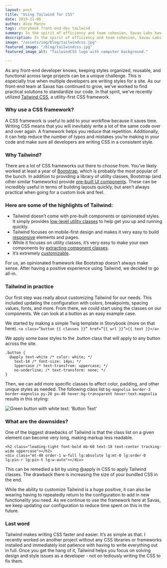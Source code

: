 ```yaml
---
layout: post
title: "Using Tailwind for CSS"
date: 2019-11-06
author: Alex Manzo
tags: storybook front-end-dev tailwind
summary: In the spirit of efficiency and team cohesion, Savas Labs has recently utilized Tailwind CSS, a utility-first CSS framework. This has proven especially useful in keeping styles organized, reusable, and functional across projects even with multiple developers and writing styles. This is how we did it.
description: In the spirit of efficiency and team cohesion, Savas Labs has recently utilized Tailwind CSS, a utility-first CSS framework. This has proven especially useful in keeping styles organized, reusable, and functional across projects even with multiple developers and writing styles. This is how we did it.
image: "/assets/img/blog/tailwindcss.jpg"
featured_image: "/blog/tailwindcss.jpg"
featured_image_alt: "TailwindCSS logo with computer background."

---
```


As any front-end developer knows, keeping styles organized, reusable, and functional across large projects can be a unique challenge. This is especially true when multiple developers are writing styles for a site. As our front-end team at Savas has continued to grow, we’ve worked to find practical solutions to standardize our code. In that spirit, we’ve recently utilized [Tailwind CSS](https://tailwindcss.com/), a utility-first CSS framework.

### Why use a CSS framework?
A CSS framework is useful to add to your workflow because it saves time. Writing CSS means that you will inevitably write a lot of the same code over and over again. A framework helps you reduce that repetition. Additionally, it can help reduce the number of typos and mistakes you’re making in your code and make sure all developers are writing CSS in a consistent style.

### Why Tailwind?
There are a lot of CSS frameworks out there to choose from. You’ve likely worked at least a year of [Bootstrap](https://getbootstrap.com/), which is probably the most popular of the bunch. In addition to providing a library of utility classes, Bootstrap (and other similar frameworks) provide [pre-built UI components](https://getbootstrap.com/docs/4.3/components). These can be incredibly useful in terms of building layouts quickly, but aren’t always practical when going for a custom look and feel.

### Here are some of the highlights of Tailwind:
- Tailwind doesn’t come with pre-built components or opinionated styles. It simply provides [low-level utility classes](https://tailwindcss.com/docs/utility-first/) to help get you up and running quickly.
- Tailwind focuses on mobile-first design and makes it very easy to build [responsive](https://tailwindcss.com/docs/responsive-design) elements and pages.
- While it focuses on utility classes, it’s very easy to make your own components by [extracting component classes](https://tailwindcss.com/docs/extracting-components/).
- It’s extremely [customizable](https://getbootstrap.com/docs/4.3/components).

For us, an opinionated framework like Bootstrap doesn’t always make sense. After having a positive experience using Tailwind, we decided to go all-in.

### Tailwind in practice
Our first step was really about customizing Tailwind for our needs. This included updating the configuration with colors, breakpoints, spacing values, fonts, and more. From there, we could start using the classes on our components. We can look at a button as an easy example case.

We started by making a simple Twig template in Storybook (more on that here).
```<a class=”button {{ classes }}” href=”{{ url }}”>{{ text }}</a>```

We apply some base styles to the .button class that will apply to any button across the site.
```
.button {
  @apply text-white /* color: white; */
    text-14 /* font-size: 14px; */
    tppercase /* text-transfrom: uppercase; */
    no-underline; /* text-transform: none; */
}
```

Then, we can add more specific classes to affect color, padding, and other unique styles as needed. The following class list `bg-magnolia border-3 border-magnolia py-20 px-40 hover:bg-transparent hover:text-magnolia` results in this styling:

<div class="blog-image">
<img alt="Green button with white text: 'Button Text'" src="/assets/img/blog/tailwindbutton.png">
</div>

### What are the downsides?
One of the biggest drawbacks of Tailwind is that the class list on a given element can become very long, making markup less readable.

```
<h2 class="leading-tight font-bold mb-60 text-18 text-center tracking-wide uppercase"></h2>
<div class="mt-40 order-1 w-full lg:absolute lg:mt-0 lg:order-0 lg:pin-r lg:pin-t lg:w-auto"></div>
```

This can be remedied a bit by using @apply in CSS to apply Tailwind classes. The drawback there is increasing the size of your bundled CSS in the end.

While the ability to customize Tailwind is a huge positive, it can also be wearing having to repeatedly return to the configuration to add in new functionality you need. As we continue to use the framework here at Savas, we keep updating our configuration to reduce time spent on this in the future.

### Last word
Tailwind makes writing CSS faster and easier. It’s as simple as that. I recently worked on another project without any CSS libraries or frameworks installed and immediately lost patience with having to write everything out in full. Once you get the hang of it, Tailwind helps you focus on solving design and style issues as a developer - not on tediously writing the CSS to fix them.
